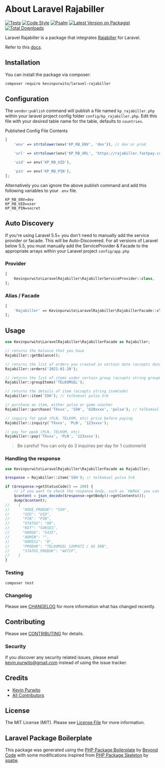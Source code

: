 # About Laravel Rajabiller

[![Tests](https://github.com/kevinpurwito/laravel-rajabiller/actions/workflows/run-tests.yml/badge.svg?branch=main)](https://github.com/kevinpurwito/laravel-rajabiller/actions/workflows/run-tests.yml)
[![Code Style](https://github.com/kevinpurwito/laravel-rajabiller/actions/workflows/php-cs-fixer.yml/badge.svg?branch=main)](https://github.com/kevinpurwito/laravel-rajabiller/actions/workflows/php-cs-fixer.yml)
[![Psalm](https://github.com/kevinpurwito/laravel-rajabiller/actions/workflows/psalm.yml/badge.svg?branch=main)](https://github.com/kevinpurwito/laravel-rajabiller/actions/workflows/psalm.yml)
[![Latest Version on Packagist](https://img.shields.io/packagist/v/kevinpurwito/laravel-rajabiller.svg?style=flat-square)](https://packagist.org/packages/kevinpurwito/laravel-rajabiller)
[![Total Downloads](https://img.shields.io/packagist/dt/kevinpurwito/laravel-rajabiller.svg?style=flat-square)](https://packagist.org/packages/kevinpurwito/laravel-rajabiller)

Laravel Rajabiller is a package that integrates [Rajabiller](https://www.rajabiller.com/) for Laravel.

Refer to this [docs](https://www.rajabiller.com/docs/json).

## Installation

You can install the package via composer:

```bash
composer require kevinpurwito/laravel-rajabiller
```

## Configuration

The `vendor:publish` command will publish a file named `kp_rajabiller.php` within your laravel project config
folder `config/kp_rajabiller.php`. Edit this file with your desired table name for the table, defaults to `countries`.

Published Config File Contents

```php
[
    'env' => strtolower(env('KP_RB_ENV', 'dev')), // dev or prod

    'url' => strtolower(env('KP_RB_URL', 'https://rajabiller.fastpay.co.id/transaksi/json_devel.php')),

    'uid' => env('KP_RB_UID'),

    'pin' => env('KP_RB_PIN'),
];
```

Alternatively you can ignore the above publish command and add this following variables to your `.env` file.

```text
KP_RB_ENV=dev
KP_RB_UID=user
KP_RB_PIN=secret
```

## Auto Discovery

If you're using Laravel 5.5+ you don't need to manually add the service provider or facade. This will be
Auto-Discovered. For all versions of Laravel below 5.5, you must manually add the ServiceProvider & Facade to the
appropriate arrays within your Laravel project `config/app.php`

### Provider

```php
[
    Kevinpurwito\LaravelRajabiller\RajabillerServiceProvider::class,
];
```

### Alias / Facade

```php
[
    'Rajabiller' => Kevinpurwito\LaravelRajabiller\RajabillerFacade::class,
];
```

## Usage

```php
use Kevinpurwito\LaravelRajabiller\RajabillerFacade as Rajabiller;

// returns the balance that you have
Rajabiller::getBalance();

// returns the list of orders you created in certain date (accepts date in Y-m-d format)
Rajabiller::orders('2021-01-20');

// returns the list of items under certain group (accepts string groupCode)
Rajabiller::groupItems('TELKOMSEL');

// returns the details of item (accepts string itemCode)
Rajabiller::item('S5H'); // telkomsel pulsa 5rb

// purchase an item, either pulsa or game voucher
Rajabiller::purchase('TXxxx', 'S5H', '628xxxx', 'pulsa'); // telkomsel pulsa 5rb

// inquiry for ppob (PLN, TELKOM, etc) price before paying
Rajabiller::inquiry('TXxxx', 'PLN', '123xxxx');

// pay for ppob (PLN, TELKOM, etc)
Rajabiller::pay('TXxxx', 'PLN', '123xxxx');

```

> Be careful! You can only do 3 inquiries per day for 1 customerId

### Handling the response

```php
use Kevinpurwito\LaravelRajabiller\RajabillerFacade as Rajabiller;

$response = Rajabiller::item('S5H'); // telkomsel pulsa 5rb

if ($response->getStatusCode() == 200) {
    // if you want to check the response body, such as `HARGA` you can do this:
    $content = json_decode($response->getBody()->getContents());
    dump($content);
//    {
//      "KODE_PRODUK": "S5H",
//      "UID": "UID",
//      "PIN": "PIN",
//      "STATUS": "00",
//      "KET": "SUKSES",
//      "HARGA": "5435",
//      "ADMIN": "",
//      "KOMISI": "0",
//      "PRODUK": "TELKOMSEL SIMPATI / AS 5RB",
//      "STATUS_PRODUK": "AKTIF",
//    }
}

```

### Testing

```bash
composer test
```

### Changelog

Please see [CHANGELOG](CHANGELOG.md) for more information what has changed recently.

## Contributing

Please see [CONTRIBUTING](.github/CONTRIBUTING.md) for details.

### Security

If you discover any security related issues, please email [kevin.purwito@gmail.com](mailto:kevin.purwito@gmail.com)
instead of using the issue tracker.

## Credits

- [Kevin Purwito](https://github.com/kevinpurwito)
- [All Contributors](../../contributors)

## License

The MIT License (MIT). Please see [License File](LICENSE.md) for more information.

## Laravel Package Boilerplate

This package was generated using the [PHP Package Boilerplate](https://laravelpackageboilerplate.com)
by [Beyond Code](http://beyondco.de/)
with some modifications inspired from [PHP Package Skeleton](https://github.com/spatie/package-skeleton-php)
by [spatie](https://spatie.be/).
